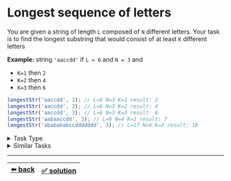 # Longest sequence of letters

You are given a string of length `L` composed of `N` different letters. Your task is to find the longest substring that would consist of at least `K` different letters

__Example:__
string `'aaccdd'` if `L = 6` and `N = 3` and
- `K=1` then `2`
- `K=2` then `4`
- `K=3` then `6`

```js
longestStr('aaccdd', 1); // L=6 N=3 K=1 result: 2
longestStr('aaccdd', 2); // L=6 N=3 K=2 result: 4
longestStr('aaccdd', 3); // L=6 N=3 K=3 result: 6
longestStr('aabaaccdd', 3); // L=9 N=4 K=3 result: 7
longestStr('ababababccddddddd', 3); // L=17 N=4 K=3 result: 10
```

<details>

<summary>Task Type</summary>

- __`Two Pointers One Array`__ + __`One Pointer One Array and HashMap`__
  <details>

  <summary><i><b><code>Sliding Window. Right is ahead of left but window size is dynamic</code></b></i> + <i><b><code>Create and use one or more HashMaps as you iterate an array</code></b></i></summary>

    We combine the Approaches of _`Sliding Window. Right is ahead of left but window size is dynamic`_ and _`Create and use one or more HashMaps as you iterate an array`_ to solve this Task

    It is one of those tasks where you use two pointers (save indexes like `i` and `j` to a variable) to iterate an array _specially_ for example by increasing or decrasing either one or the other or both pointers per iteration. Here is [another task](../most-water/task.md) whose solution uses similar mechanics

    But for this particular task along with the _Sliding Window_ technique you also need to enable the _power of HashMap_

    __Note:__ one of the Approaches used in this task is called _`Sliding Window`_. The particulars of this Approach are also discussed in [this task](../best-time-to-buy-and-sell-stock/task.md) but you can also read more about the _`Sliding Window`_ Approach in [this article](../literature/sliding-window.md)

    __Note:__ in order to find out how to use HashMap to solve tasks, please see [this task](../contiguous-array/task.md) or simply read [this article](../literature/hash-map.md)

  </details>

</details>

<details>

<summary>Similar Tasks</summary>

- [Longest Substring Without Repeating Characters](../longest-substring-without-repeating-characters/task.md)
- [Fruit Into Baskets](../fruit-into-baskets/task.md)

</details>

---

| [:arrow_left: back](../task-type.md) | [:white_check_mark: solution](./solution.js) |
| :---: | :---: |
